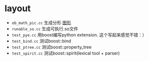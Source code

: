 # layout

- `ob_math_pic.cc` 生成分形 [图形](./ob_math_pic.jpg)
- `runable_so.cc` 生成可执行.so文件
- `test_pye.cc` 用boost编写python extension. 这个写起来感觉不错：）
- `test_bind.cc` 测试boost::bind
- `test_ptree.cc` 测试boost::property_tree
- `test_spirit.cc` 测试boost::spirit(lexical tool + parser)
